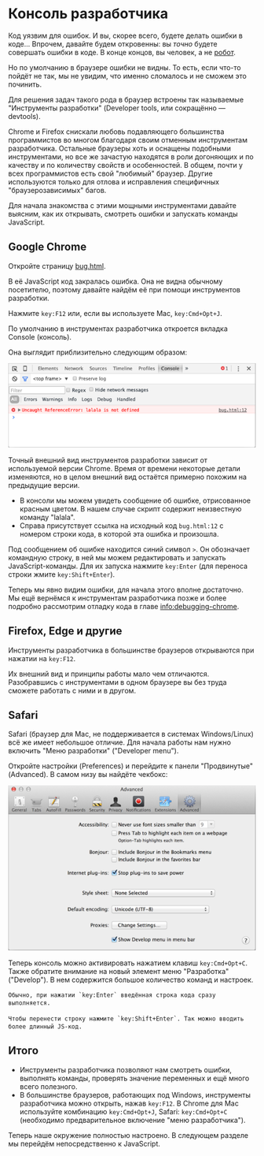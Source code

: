 # Консоль разработчика

Код уязвим для ошибок. И вы, скорее всего, будете делать ошибки в коде... Впрочем, давайте будем откровенны: вы *точно* будете совершать ошибки в коде. В конце концов, вы человек, а не [робот](https://ru.wikipedia.org/wiki/%D0%91%D0%B5%D0%BD%D0%B4%D0%B5%D1%80_(%D0%A4%D1%83%D1%82%D1%83%D1%80%D0%B0%D0%BC%D0%B0)).

Но по умолчанию в браузере ошибки не видны. То есть, если что-то пойдёт не так, мы не увидим, что именно сломалось и не сможем это починить.

Для решения задач такого рода в браузер встроены так называемые "Инструменты разработки" (Developer tools, или сокращённо — devtools).

Chrome и Firefox снискали любовь подавляющего большинства программистов во многом благодаря своим отменным инструментам разработчика. Остальные браузеры хоть и оснащены подобными инструментами, но все же зачастую находятся в роли догоняющих и по качеству и по количеству свойств и особенностей. В общем, почти у всех программистов есть свой "любимый" браузер. Другие используются только для отлова и исправления специфичных "браузерозависимых" багов.

Для начала знакомства с этими мощными инструментами давайте выясним, как их открывать, смотреть ошибки и запускать команды JavaScript.

## Google Chrome

Откройте страницу [bug.html](bug.html).

В её JavaScript код закралась ошибка. Она не видна обычному посетителю, поэтому давайте найдём её при помощи инструментов разработки.

Нажмите `key:F12` или, если вы используете Mac, `key:Cmd+Opt+J`.

По умолчанию в инструментах разработчика откроется вкладка Console (консоль).

Она выглядит приблизительно следующим образом:

![chrome](chrome.png)

Точный внешний вид инструментов разработки зависит от используемой версии Chrome. Время от времени некоторые детали изменяются, но в целом внешний вид остаётся примерно похожим на предыдущие версии.

- В консоли мы можем увидеть сообщение об ошибке, отрисованное красным цветом. В нашем случае скрипт содержит неизвестную команду "lalala".
- Справа присутствует ссылка на исходный код `bug.html:12` с номером строки кода, в которой эта ошибка и произошла.

Под сообщением об ошибке находится синий символ `>`. Он обозначает командную строку, в ней мы можем редактировать и запускать JavaScript-команды. Для их запуска нажмите `key:Enter` (для переноса строки жмите `key:Shift+Enter`).

Теперь мы явно видим ошибки, для начала этого вполне достаточно. Мы ещё вернёмся к инструментам разработчика позже и более подробно рассмотрим отладку кода в главе <info:debugging-chrome>.


## Firefox, Edge и другие

Инструменты разработчика в большинстве браузеров открываются при нажатии на  `key:F12`.

Их внешний вид и принципы работы мало чем отличаются. Разобравшись с инструментами в одном браузере вы без труда сможете работать с ними и в другом.

## Safari

Safari (браузер для Mac, не поддерживается в системах Windows/Linux) всё же имеет небольшое отличие. Для начала работы нам нужно включить "Меню разработки" ("Developer menu").

Откройте настройки (Preferences) и перейдите к панели "Продвинутые" (Advanced). В самом низу вы найдёте чекбокс:

![safari](safari.png)

Теперь консоль можно активировать нажатием клавиш `key:Cmd+Opt+C`. Также обратите внимание на новый элемент меню "Разработка" ("Develop"). В нем содержится большое количество команд и настроек.

```smart header="Многострочный ввод"
Обычно, при нажатии `key:Enter` введённая строка кода сразу выполняется.

Чтобы перенести строку нажмите `key:Shift+Enter`. Так можно вводить более длинный JS-код.
```

## Итого

- Инструменты разработчика позволяют нам смотреть ошибки, выполнять команды, проверять значение переменных и ещё много всего полезного.
- В большинстве браузеров, работающих под Windows, инструменты разработчика можно открыть, нажав `key:F12`. В Chrome для Mac используйте комбинацию `key:Cmd+Opt+J`, Safari: `key:Cmd+Opt+C` (необходимо предварительное включение "меню разработчика").

Теперь наше окружение полностью настроено. В следующем разделе мы перейдём непосредственно к JavaScript.
